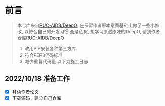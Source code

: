 # 前言

> 本仓库来自[RUC-AIDB/DeepO](https://github.com/RUC-AIDB/DeepO), 在保留作者原本意图基础上做了一些小修改, 以符合自己的开发习惯
> 全是私货, 想学习原滋原味的DeepO, 请到作者仓库[RUC-AIDB/DeepO](https://github.com/RUC-AIDB/DeepO)
> 1. 改用PIP安装各种第三方库
> 2. 符合PEP8代码标准
> 3. 减少重复代码量
> 以下为施工日志

## 2022/10/18 准备工作

- [x] 拜读作者论文
- [x] 下载源码，建立自己仓库
